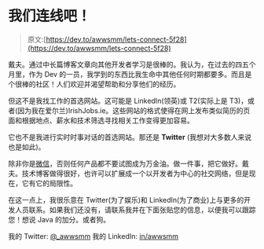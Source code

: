 # 我们连线吧！

> 原文:[https://dev.to/awwsmm/lets-connect-5f28](https://dev.to/awwsmm/lets-connect-5f28)

戴夫。通过中长篇博客文章向其他开发者学习是很棒的。我认为，在过去的四五个月里，作为 Dev 的一员，我学到的东西比我生命中其他任何时期都要多。而且是个很棒的社区！人们欢迎并渴望帮助和分享他们的经历。

但这不是我找工作的首选网站。这可能是 LinkedIn(领英)或 T2(实际上是 T3)，或者(因为我在爱尔兰)IrishJobs.ie。这些网站的格式使得在网上发布类似简历的页面和根据地点、薪水和技术筛选寻找相关工作变得更加容易。

它也不是我进行实时时事对话的首选网站。那还是 **Twitter** (我想对大多数人来说也是如此)。

除非你是[微信](https://www.dragonsocial.net/blog/social-media-in-china/#WeChat)，否则任何产品都不要试图成为万金油。做一件事，把它做好。戴夫。技术博客做得很好，也许可以扩展成一个以开发者为中心的社交网络，但是现在，它有它的局限性。

在这一点上，我很乐意在 Twitter(为了娱乐)和 LinkedIn(为了商业)上与更多的开发人员联系。如果我们还没有，请联系我并在下面张贴您的信息，以便我可以跟踪您！想说 Java 的加分。或者狗。

我的 Twitter: [@_awwsmm](https://twitter.com/_awwsmm)
我的 LinkedIn: [in/awwsmm](https://www.linkedin.com/in/awwsmm/)
